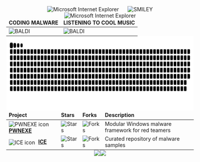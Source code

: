 <div align="center">
  <span>&nbsp;&nbsp;&nbsp;&nbsp;</span>  
  <img src="https://raw.githubusercontent.com/BrunnerLivio/brunnerlivio/master/images/ie_logo.gif" alt="Microsoft Internet Explorer" />
  <span>&nbsp;&nbsp;&nbsp;&nbsp;</span>  
  <img src="https://raw.githubusercontent.com/fnky/fnky/fnky/img/smile.gif" alt="SMILEY" style="height: 40px; object-fit: cover;"/>
  <span>&nbsp;&nbsp;&nbsp;&nbsp;</span>  
  <img src="https://raw.githubusercontent.com/BrunnerLivio/brunnerlivio/master/images/noframes.gif" alt="Microsoft Internet Explorer" />
    
  <table style="margin: auto;">
    <thead>
      <tr>
        <td><b>CODING MALWARE</b></td>
        <td><b>LISTENING TO COOL MUSIC</b></td>
      </tr>
    </thead>
    <tbody>
      <tr>
        <td> 
          <img src="https://s3.getstickerpack.com/storage/uploads/sticker-pack/funny-meme-gif-pack-small-version/sticker_7.gif?b353a73c46798a7e57d4b083aac5390b&d=200x200" alt="BALDI" style="height: 150px; object-fit: cover;"/>
        </td>
        <td>
          <img src="https://s3.getstickerpack.com/storage/uploads/sticker-pack/funny-meme-gif-pack-small-version/sticker_11.gif?b353a73c46798a7e57d4b083aac5390b&d=200x200" alt="BALDI" style="height: 150px; object-fit: cover;"/>
        </td>
      </tr>
    </tbody>
  </table>

  <img height="200" src="https://raw.githubusercontent.com/sarwaaaar/sarwaaaar/output/snake.svg" />
  
  <table style="margin: auto;">
    <thead>
      <tr>
        <td><b>Project</b></td>
        <td><b>Stars</b></td>
        <td><b>Forks</b></td>
        <td><b>Description</b></td>
      </tr>
    </thead>
    <tbody>
      <tr>
        <td> 
          <img src="https://encrypted-tbn0.gstatic.com/images?q=tbn:ANd9GcSRRgg_n9vzf2kjl6QrrlJvmrbN1pTQZb4J8g&s" alt="PWNEXE icon" style="vertical-align: middle; margin-right: 5px; width: 20px; height: 20px;" />
          <a href="https://github.com/sarwaaaar/pwnexe"><b>PWNEXE</b></a>
        </td>
        <td>
          <img alt="Stars" src="https://img.shields.io/github/stars/sarwaaaar/pwnexe?style=flat-square&labelColor=343b41"/>
        </td>
        <td>
          <img alt="Forks" src="https://img.shields.io/github/forks/sarwaaaar/pwnexe?style=flat-square&labelColor=343b41"/>
        </td>
        <td>Modular Windows malware framework for red teamers</td>
      </tr>
      <tr>
        <td>
          <img src="https://i.quotev.com/4pnmir7gzwva.jpg" alt="ICE icon" style="vertical-align: middle; margin-right: 5px; width: 20px; height: 20px;" />
          <a href="https://github.com/sarwaaaar/ice"><b>ICE</b></a>
        </td>
        <td>
          <img alt="Stars" src="https://img.shields.io/github/stars/sarwaaaar/ice?style=flat-square&labelColor=343b41"/>
        </td>
        <td>
          <img alt="Forks" src="https://img.shields.io/github/forks/sarwaaaar/ice?style=flat-square&labelColor=343b41"/>
        </td>
        <td>Curated repository of malware samples</td>
      </tr>
    </tbody>
  </table>

  <!-- Flex row for equal-height images -->
  <div style="display: flex; justify-content: center; align-items: center;">
    <img src="https://lh3.googleusercontent.com/proxy/DaPoohQl33tuW5yOH01wCA4JvnvL2MiEMwnkk2kXKS8GGiehCay3d9CsSQ-EJtim6HpgSPw14MnC5V-V9shYnCAFkzBBBsGYw6JawQtGbs_F7LHSozomUaXvMFnykfbX5EMhCqjmQdjfkD4KzE831x35TfW92w" style="height: 300px; object-fit: cover;" />
    <img src="https://i.pinimg.com/originals/9c/80/3a/9c803a08af83a1b76102af8998c02ca9.gif" style="height: 300px; object-fit: cover;" />
  </div>
</div> 
